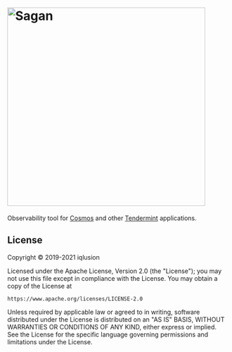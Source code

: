 # <img src="https://storage.googleapis.com/iqlusion-production-web/github/sagan/sagan-logo.svg" width="450px" alt="Sagan"> 

Observability tool for [Cosmos] and other [Tendermint] applications.
## License

Copyright © 2019-2021 iqlusion

Licensed under the Apache License, Version 2.0 (the "License");
you may not use this file except in compliance with the License.
You may obtain a copy of the License at

    https://www.apache.org/licenses/LICENSE-2.0

Unless required by applicable law or agreed to in writing, software
distributed under the License is distributed on an "AS IS" BASIS,
WITHOUT WARRANTIES OR CONDITIONS OF ANY KIND, either express or implied.
See the License for the specific language governing permissions and
limitations under the License.

[Cosmos]: https://cosmos.network
[Tendermint]: https://tendermint.com/
